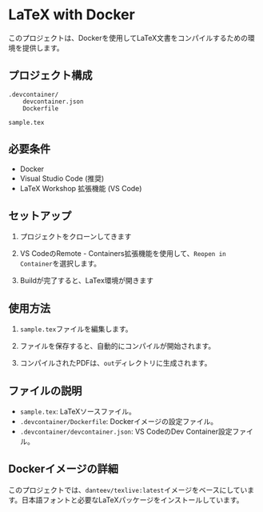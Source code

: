 # LaTeX with Docker

このプロジェクトは、Dockerを使用してLaTeX文書をコンパイルするための環境を提供します。

## プロジェクト構成

```
.devcontainer/
    devcontainer.json
    Dockerfile

sample.tex
```

## 必要条件

- Docker
- Visual Studio Code (推奨)
- LaTeX Workshop 拡張機能 (VS Code)

## セットアップ

1. プロジェクトをクローンしてきます

2. VS CodeのRemote - Containers拡張機能を使用して、`Reopen in Container`を選択します。

3. Buildが完了すると、LaTex環境が開きます

## 使用方法

1. `sample.tex`ファイルを編集します。

2. ファイルを保存すると、自動的にコンパイルが開始されます。

3. コンパイルされたPDFは、`out`ディレクトリに生成されます。

## ファイルの説明

- `sample.tex`: LaTeXソースファイル。
- `.devcontainer/Dockerfile`: Dockerイメージの設定ファイル。
- `.devcontainer/devcontainer.json`: VS CodeのDev Container設定ファイル。

## Dockerイメージの詳細

このプロジェクトでは、`danteev/texlive:latest`イメージをベースにしています。日本語フォントと必要なLaTeXパッケージをインストールしています。
